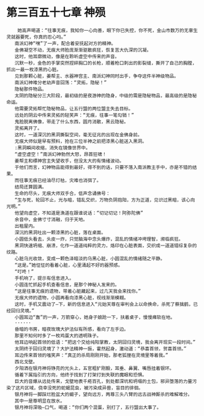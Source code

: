 # 第三百五十七章 神殒
        她高声喝道：“往事无痕，我知你一心向善，眼下你已失控，你不死，金山市数万的无辜生灵就器要死，你真的忍心吗。”
       南派幻神“嘿”了一声，配合着安抚起对方的精神。
       金佛凝空不动，无痕大师脸庞渐渐驱散疯狂，恢复苦大仇深的沉凝。
       这时，他耳廓微动，像是在聆听虚空中传来的声音。
       沉默一秒，金色的手掌突然捏碎胸口的长枪，顺着枪口刺出的影裂缝，撕开了自己的胸膛，抓出一最一枚漆黑的心脏。
       见到那颗心脏，姜帮主、水器神宫主、南派幻神同时出手，争夺这件半神级物品。
       南派幻神难分老幼声音回荡：“灵拓，隐秘！”
       隐秘那件物品。
       太阴的隐秘分三大阶段，最初级的是夜游神的隐身，中级的需是隐秘物品，最高级的是隐秘命运。
       他需要灵拓帮忙隐秘物品，让五行盟的两位盟主失去目标。
       远处的阴云中传来灵拓的轻笑声：“无痕，往事一笔勾销！”
       鬼脸脱离佛像，带走了什么东西，圆月消散，黑云隐秘。
       灵拓离开了。
       这时，一道深沉的黑洞撕裂空间，毫无征兆的出现在金佛身前。
       无痕大师似是早有预料，抢在三位半神之前把漆黑心脏送入黑洞。
       :黑洞瞬间收缩，消失在镜像世界中。
       “虚空虚空！”南派幻神勃然大怒，昂首狂啸！
       姜帮主和標神宫主失望收手，但没太大的有情绪波动。
       于他们而言，幻神物品能得到最好，得不到的话，只要不落入南派教主手中，亦是不错的结果。
       而往事无痕已经油尽灯枯，灾难也消弭了。
       结局还算圆满。
       生命的尽头，无痕大师双手合，低声念诵佛号：
       “生与死，轮回不止，光与暗，错乱交织，万物负阴抱阳，方为正道，见识过黑暗，该心向光明。”
       他望向虚空，不知道是漁道在跟谁说话：“切记切记！阿弥陀佛”
       余音中，金佛寸寸消融，归于天地。
       出租屋内。
       深沉的黑洞吐出一颗漆黑的心脏，落在桌面。
       小圆低头看去，头皮一炸，只觉脑海中念头爆炸，混乱的情绪冲垮理智，濒临疯狂。
       黑洞快速坍缩、崩溃，化作一道道纯粹的灵力，烙印在心脏表面，交织成一道道错综复杂的纹路。
       心脏乌光收敛，变成一颗色泽暗淡的乌黑心脏，小圆混乱的情绪随之平静。
       “这是。”她怔怔的看着心脏，心里涌起不好的器预感。
       “叮咚！”
       手机响了，提示有信息进入。
       小圆连忙抓起手机查看信息，是那个神秘人发来的。
       “这是往事无痕的遗物，带着心脏藏起来，过几天我会来找你。”
       无痕大师的遗物，小圆再看向漆黑心脏，视线渐渐模糊。
       这时，手机又震动了—下，新的信息进入“元始天尊在审判会上以命换命，杀死了蔡擒鹤，已经回归灵境。”
       小圆耳边“轰”的一声，万箭穿心，她身子娘跄一下，扶着桌子，慢慢瘫软在地。
       ······
       昏暗的书房，暗夜玫瑰大护法似有所感，看向了左手边。
       那里不知何时多了一枚鸡蛋大的透明珠子。
       他耳边响起首领的低语：“把这个交给纯阳掌教，太阴回归灵境，我会离开现实一段时间。”
       太阴终于回归灵境了？大护法精神一振，霍然起身，激动道：“恭喜首领，贺喜首领。”
       耳边传来首领的嗤笑声：“真正的杀局刚刚开始，那老狐狸在灵境里等着我。”
       西北戈壁。
       夕阳洒在银月神将铮亮的光头上，五官粗犷刚毅，耳垂、鼻翼、嘴唇挂着银环。
       循着下属指引的方向，他终于找到了打架打到失联的魔眼和恐惧。
       巨大的音爆从远处传来，戈壁地表千疮百孔，到处都深坑和坍塌的土包，邪异堕落的力量污染了这片区域，侥幸没死的蛇蝎昆虫，被污染成异兽，盲目的徘徊。
       银月神将一脚踩烂脸盆大的蝎子，望向远方，两尊三头八臂的远古战神厮杀的难解难分。
       其中一是尊明显在放水。
       银月神将深吸—口气，喝道：“你们两个混蛋，别打了，五行盟出大事了。